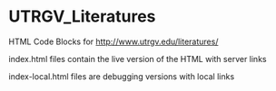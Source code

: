 # UTRGV_Literatures
HTML Code Blocks for http://www.utrgv.edu/literatures/

index.html files contain the live version of the HTML with server links

index-local.html files are debugging versions with local links